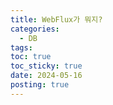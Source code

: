 ```yaml
---
title: WebFlux가 뭐지?
categories:
  - DB
tags: 
toc: true
toc_sticky: true
date: 2024-05-16
posting: true
---
```

